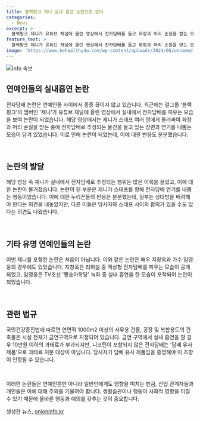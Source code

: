 ```yaml
---
title: 블랙핑크 제니 실내 흡연 논란으로 뜬다
categories:
  - News
excerpt: >
  블랙핑크 제니가 유튜브 채널에 올린 영상에서 전자담배를 들고 화장과 머리 손질을 받는 모습이 논란이 되고 있습니다. 이에 대한 누리꾼들의 반응은 엇갈리고 있는데, 일부는 제니의 행동을 비난하고 반면 일부는 상대방의 허락 아래 합의된 행동이라는 의견을 내비치고 있습니다. 이번 사건은 연예인들의 실내흡연 논란 중 하나로, 과거에도 다른 연예인들이 비슷한 논란을 일으했었습니다. 한편, 국민건강증진법에 따르면 금연구역에서 실내 흡연을 할 경우 과태료가 부과되나, 니코틴이 함유되지 않은 전자담배는 해당 대상에서 제외될 수 있다는 점입니다.
feature_text: >
  블랙핑크 제니가 유튜브 채널에 올린 영상에서 전자담배를 들고 화장과 머리 손질을 받는 모습이 논란이 되고 있습니다. 이에 대한 누리꾼들의 반응은 엇갈리고 있는데, 일부는 제니의 행동을 비난하고 반면 일부는 상대방의 허락 아래 합의된 행동이라는 의견을 내비치고 있습니다. 이번 사건은 연예인들의 실내흡연 논란 중 하나로, 과거에도 다른 연예인들이 비슷한 논란을 일으했었습니다. 한편, 국민건강증진법에 따르면 금연구역에서 실내 흡연을 할 경우 과태료가 부과되나, 니코틴이 함유되지 않은 전자담배는 해당 대상에서 제외될 수 있다는 점입니다.
image: 'https://www.behealthy4u.com/wp-content/uploads/2024/06/unnamed-file.png'
---
```


<p><img src="https://www.behealthy4u.com/wp-content/uploads/2024/06/unnamed-file.png" alt="info 속보" /></p>

<h2 data-ke-size="size26">연예인들의 실내흡연 논란</h2>

<p>전자담배 논란은 연예인들 사이에서 종종 끊이지 않고 있습니다. 최근에는 걸그룹 '블랙핑크'의 멤버인 '제니'가 유튜브 채널에 올린 영상에서 실내에서 전자담배를 피우는 모습을 보여 논란이 되었습니다. 해당 영상에서는 제니가 스태프 여러 명에게 둘러싸여 화장과 머리 손질을 받는 중에 전자담배로 추정되는 물건을 들고 있는 장면과 연기를 내뿜는 모습이 담겨 있었습니다. 이로 인해 논란이 되었는데, 이에 대한 반응도 분분했습니다.</p>

<p data-ke-size="size16">&nbsp;</p>

<h2 data-ke-size="size26">논란의 발달</h2>

<p>해당 영상 속 제니가 실내에서 전자담배로 추정되는 행위는 많은 이목을 끌었고, 이에 대한 논란이 불거졌습니다. 논란이 된 부분은 제니가 스태프를 향해 전자담배 연기를 내뿜는 행동이었습니다. 이에 대한 누리꾼들의 반응은 분분했는데, 일부는 상대방을 배려해야 한다는 의견을 내놓았지만, 다른 이들은 당사자와 스태프 사이의 합의가 있을 수도 있다는 의견도 나왔습니다.</p>

<p data-ke-size="size16">&nbsp;</p>

<h2 data-ke-size="size26">기타 유명 연예인들의 논란</h2>

<p>이번 제니를 포함한 논란은 처음이 아닙니다. 이와 같은 논란은 배우 지창욱과 가수 임영웅의 경우에도 있었습니다. 지창욱은 리허설 중 액상형 전자담배를 피우는 모습이 공개되었고, 임영웅은 TV조선 '뽕숭아학당' 녹화 중 실내 흡연을 한 모습이 포착되어 논란이 되었습니다.</p>

<p data-ke-size="size16">&nbsp;</p>

<h2 data-ke-size="size26">관련 법규</h2>

<p>국민건강증진법에 따르면 연면적 1000m2 이상의 사무용 건물, 공장 및 복합용도의 건축물은 시설 전체가 금연구역으로 지정되어 있습니다. 금연 구역에서 실내 흡연을 할 경우 10만원 이하의 과태료가 부과되지만, 니코틴이 포함되지 않은 전자담배는 '담배 유사 제품'으로 과태료 처분 대상이 아닙니다. 당사자가 담배 유사 제품임을 증명해야 이 조항이 인정될 수 있습니다.</p>

<p data-ke-size="size16">&nbsp;</p>

<p>이러한 논란들은 연예인뿐만 아니라 일반인에게도 영향을 미치는 만큼, 산업 관계자들과 개인들은 이에 대해 주의를 기울여야 합니다. 생활습관이나 행동이 사회적 영향을 미칠 수 있기 때문에 올바른 행동과 예의를 갖추는 것이 중요합니다.</p>
생생한 뉴스, <a href="https://onioninfo.kr" rel="dofollow">onioninfo.kr</a>


